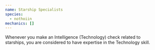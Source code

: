 ```yaml
---
name: Starship Specialists
species:
  - nothoiin
mechanics: []
---
```

Whenever you make an Intelligence (Technology) check related to starships, you are considered to have expertise in the Technology skill.
